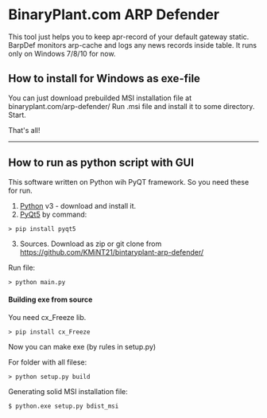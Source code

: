 # BinaryPlant.com ARP Defender

This tool just helps you to keep apr-record of your default gateway static.
BarpDef monitors arp-cache and logs any news records inside table.
It runs only on Windows 7/8/10 for now.

## How to install for Windows as exe-file
You can just download prebuilded MSI installation file at binaryplant.com/arp-defender/
Run .msi file and install it to some directory. Start.

That's all!

------------------------------------------------------------------------------------


## How to run as python script with GUI 
This software written on Python wih PyQT framework. So you need these for run.
1) [Python](https://www.python.org/downloads/) v3 - download and install it.
2) [PyQt5](http://pyqt.sourceforge.net/Docs/PyQt5/installation.html) by command:
```
> pip install pyqt5
```

3) Sources. Download as zip or git clone from https://github.com/KMiNT21/bintaryplant-arp-defender/

Run file:
```
> python main.py
```


#### Building exe from source
You need cx_Freeze lib.
```
> pip install cx_Freeze
```

Now you can make exe (by rules in setup.py)

For folder with all filese:
```
> python setup.py build
```

Generating solid MSI installation file:
```
$ python.exe setup.py bdist_msi
```